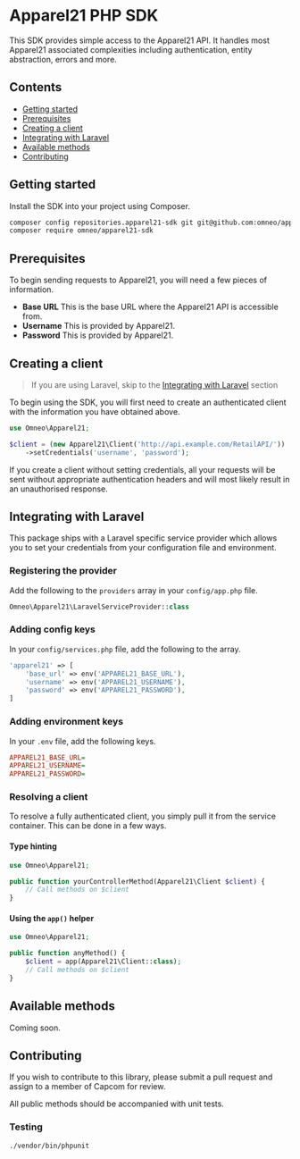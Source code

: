 # Apparel21 PHP SDK

This SDK provides simple access to the Apparel21 API. It handles most Apparel21 associated complexities including authentication, entity abstraction, errors and more.

## Contents

- [Getting started](#getting-started)
- [Prerequisites](#prerequisites)
- [Creating a client](#creating-a-client)
- [Integrating with Laravel](#integrating-with-laravel)
- [Available methods](#available-methods)
- [Contributing](#contributing)

## Getting started

Install the SDK into your project using Composer.

```bash
composer config repositories.apparel21-sdk git git@github.com:omneo/apparel21-sdk.git
composer require omneo/apparel21-sdk
```

## Prerequisites

To begin sending requests to Apparel21, you will need a few pieces of information.

- __Base URL__ This is the base URL where the Apparel21 API is accessible from.
- __Username__ This is provided by Apparel21.
- __Password__ This is provided by Apparel21.

## Creating a client

> If you are using Laravel, skip to the [Integrating with Laravel](#integrating-with-laravel) section

To begin using the SDK, you will first need to create an authenticated client with the information you have obtained above.

```php
use Omneo\Apparel21;

$client = (new Apparel21\Client('http://api.example.com/RetailAPI/'))
    ->setCredentials('username', 'password');
```

If you create a client without setting credentials, all your requests will be sent without appropriate authentication headers and will most likely result in an unauthorised response.

## Integrating with Laravel

This package ships with a Laravel specific service provider which allows you to set your credentials from your configuration file and environment.

### Registering the provider

Add the following to the `providers` array in your `config/app.php` file.

```php
Omneo\Apparel21\LaravelServiceProvider::class
```

### Adding config keys

In your `config/services.php` file, add the following to the array.

```php
'apparel21' => [
    'base_url' => env('APPAREL21_BASE_URL'),
    'username' => env('APPAREL21_USERNAME'),
    'password' => env('APPAREL21_PASSWORD'),
]
```

### Adding environment keys

In your `.env` file, add the following keys.

```ini
APPAREL21_BASE_URL=
APPAREL21_USERNAME=
APPAREL21_PASSWORD=
```

### Resolving a client

To resolve a fully authenticated client, you simply pull it from the service container. This can be done in a few ways.

#### Type hinting

```php
use Omneo\Apparel21;

public function yourControllerMethod(Apparel21\Client $client) {
    // Call methods on $client
}
```

#### Using the `app()` helper

```php
use Omneo\Apparel21;

public function anyMethod() {
    $client = app(Apparel21\Client::class);
    // Call methods on $client
}
```

## Available methods

Coming soon.

## Contributing

If you wish to contribute to this library, please submit a pull request and assign to a member of Capcom for review.

All public methods should be accompanied with unit tests.

### Testing

```bash
./vendor/bin/phpunit
```